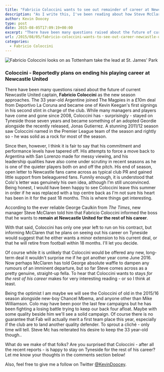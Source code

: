 ```yaml
---
title: "Fabricio Coloccini wants to see out remainder of career at Newcastle United"
description: "As I write this, I've been reading about how Steve McClaren and his backroom staff has heated exchanges with players behind the scenes following yet another"
author: Kevin Doocey
type: post
date: 2015-08-05T17:09:19+00:00
excerpt: "There have been many questions raised about the future of current Newcastle United captain, Fabricio Coloccini as a the new season approaches. The 33 year-old Argentine joined.."
url: /2015/08/05/fabricio-coloccini-wants-to-see-out-career-newcastle-united/
categories:
  - Fabricio Coloccini
---
```


![Fabricio Coloccini looks on as Tottenham take the lead at St. James' Park](https://www.tynetime.com/wp-content/uploads/2015/08/Fabricio-Coloccini-Newcastle-2015.jpg)

### Coloccini - Reportedly plans on ending his playing career at Newcastle United

There have been many questions raised about the future of current Newcastle United captain, **Fabricio Coloccini** as the new season approaches. The 33 year-old Argentine joined The Magpies in a £10m deal from Deportivo La Coruna and became one of Kevin Keegan's first signings in his second stint in charge of the club. While many managers and players have come and gone since 2008, Coloccini has - surprisingly - stayed on Tyneside those seven years and became something of an adopted Geordie alongside the recently released, Jonas Gutierrez. A stunning 2011/12 season saw Coloccini named in the Premier League team of the season and rightly so - he was solid as a rock for most of the season.

Since then, however, I think it is fair to say that his commitment and performance levels have tapered off. His attempts to force a move back to Argentina with San Lorenzo made for messy viewing, and his leadership qualities have also come under scrutiny in recent seasons as he is one of the quieter players both on and off the pitch. His end of season, open letter to Newcastle fans came across as typical club PR and gained little support from beleaguered fans. Funnily enough, it is understood that Colo's letter was genuinely his own idea, although I'm still unconvinced. Being honest, I would have been happy to see Coloccini leave this summer in order if he was replaced with a top centre back as I'm not sure his heart has been in it for the past 18 months. This is where things get interesting.

According to the ever reliable George Caulkin from *The Times*, new manager Steve McClaren told him that Fabricio Coloccini informed the boss that he wants to **remain at Newcastle United for the rest of his career**.

With that said, Coloccini has only one year left to run on his contract, but informing McClaren that he plans on seeing out his career on Tyneside would suggest that he either wants a minor extension to his current deal, or that he will retire from football within 18 months. I'll let you decide.

Of course while it is unlikely that Coloccini would be offered any new, long-term deal it wouldn't surprise me if he got another year come June 2016. Now perhaps McClaren has told George absolute waffle to dampen any rumours of an imminent departure, but so far Steve comes across as a pretty genuine, straight-up fella. To hear that Coloccini wants to stays *for the rest of his career* makes for very interesting reading - or so I think at least.

Being the optimist I am maybe we will see the Coloccini of old in the 2015/16 season alongside new-boy Chancel Mbema, and anyone other than Mike Williamson. Colo may have been poor the last few campaigns but he has been fighting a losing battle trying to keep our back four afloat. Maybe with some quality beside him we'll see a solid campaign. Of course there is no guarantee that Fab will actually merit a first team place this year, especially if the club are to land another quality defender. To sprout a cliché - only time will tell. Steve Mc has reiterated his desire to keep the 33 year-old though..

What do we make of that folks? Are you surprised that Coloccini - after all the recent reports - is happy to stay on Tyneside for the rest of his career? Let me know your thoughts in the comments section below!

Also, feel free to give me a follow on Twitter [@KevinDoocey](https://twitter.com/kevindoocey/).
